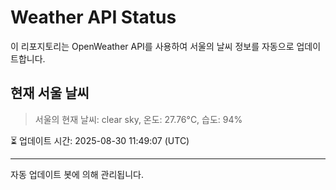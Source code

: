 
# Weather API Status

이 리포지토리는 OpenWeather API를 사용하여 서울의 날씨 정보를 자동으로 업데이트합니다.

## 현재 서울 날씨
> 서울의 현재 날씨: clear sky, 온도: 27.76°C, 습도: 94%

⏳ 업데이트 시간: 2025-08-30 11:49:07 (UTC)

---
자동 업데이트 봇에 의해 관리됩니다.
